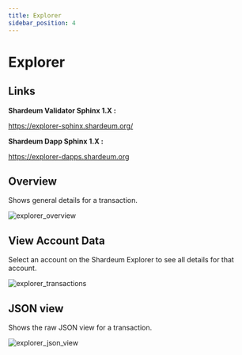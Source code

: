 ```yaml
---
title: Explorer
sidebar_position: 4
---
```


# Explorer

## Links

**Shardeum Validator Sphinx 1.X :**

https://explorer-sphinx.shardeum.org/

**Shardeum Dapp Sphinx 1.X :**

https://explorer-dapps.shardeum.org



## Overview

Shows general details for a transaction.

![explorer_overview](/img/explorer/explorerMain.png)


## View Account Data

Select an account on the Shardeum Explorer to see all details for that account.

![explorer_transactions](/img/explorer/transactions1.png)


## JSON view

Shows the raw JSON view for a transaction.

![explorer_json_view](/img/explorer/jsonview.png)
